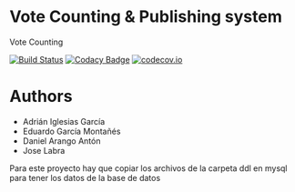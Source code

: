 # Vote Counting & Publishing system

Vote Counting

[![Build Status](https://travis-ci.org/Arquisoft/VoteCounting_2a.svg?branch=master)](https://travis-ci.org/Arquisoft/VoteCounting_2a)
[![Codacy Badge](https://api.codacy.com/project/badge/grade/b0bc6c7eb0ed4a36971dde60a54fc74a)](https://www.codacy.com/app/jelabra/VoteCounting_2a)
[![codecov.io](https://codecov.io/github/Arquisoft/VoteCounting_2a/coverage.svg?branch=master)](https://codecov.io/github/Arquisoft/VoteCounting_2a?branch=master)

# Authors
* Adrián Iglesias García
* Eduardo García Montañés
* Daniel Arango Antón
* Jose Labra

Para este proyecto hay que copiar los archivos de la carpeta ddl en mysql para tener los datos de la base de datos




